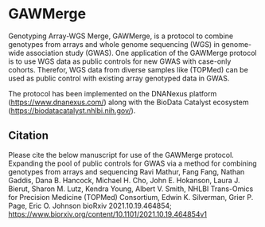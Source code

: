 # GAWMerge
Genotyping Array-WGS Merge, GAWMerge, is a protocol to combine genotypes from arrays and whole genome sequencing (WGS) in genome-wide association study (GWAS). One application of the GAWMerge protocol is to use WGS data as public controls for new GWAS with case-only cohorts. Therefor, WGS data from diverse samples like (TOPMed) can be used as public control with existing array genotyped data in GWAS.

The protocol has been implemented on the DNANexus platform (https://www.dnanexus.com/) along with the BioData Catalyst ecosystem (https://biodatacatalyst.nhlbi.nih.gov/).


## Citation
Please cite the below manuscript for use of the GAWMerge protocol.
Expanding the pool of public controls for GWAS via a method for combining genotypes from arrays and sequencing
Ravi Mathur, Fang Fang, Nathan Gaddis, Dana B. Hancock, Michael H. Cho, John E. Hokanson, Laura J. Bierut, Sharon M. Lutz, Kendra Young, Albert V. Smith, NHLBI Trans-Omics for Precision Medicine (TOPMed) Consortium, Edwin K. Silverman, Grier P. Page, Eric O. Johnson
bioRxiv 2021.10.19.464854; https://www.biorxiv.org/content/10.1101/2021.10.19.464854v1
